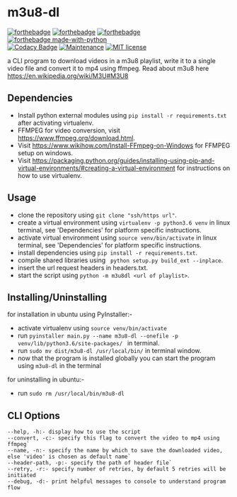 # m3u8-dl
[![forthebadge](https://forthebadge.com/images/badges/built-by-developers.svg)](https://forthebadge.com)
[![forthebadge](https://forthebadge.com/images/badges/built-with-love.svg)](https://forthebadge.com)
[![forthebadge](https://forthebadge.com/images/badges/built-with-swag.svg)](https://forthebadge.com)
[![forthebadge made-with-python](http://ForTheBadge.com/images/badges/made-with-python.svg)](https://www.python.org/) <br>
[![Codacy Badge](https://app.codacy.com/project/badge/Grade/5b9b59ec733049be8c72c402b54af111)](https://www.codacy.com/manual/excalibur.krv/m3u8-dl?utm_source=github.com&amp;utm_medium=referral&amp;utm_content=excalibur-kvrv/m3u8-dl&amp;utm_campaign=Badge_Grade)
[![Maintenance](https://img.shields.io/badge/Maintained%3F-yes-green.svg)](https://github.com/excalibur-kvrv/m3u8-dl/graphs/commit-activity)
[![MIT license](https://img.shields.io/badge/License-MIT-blue.svg)](https://lbesson.mit-license.org/)


a CLI program to download videos in a m3u8 playlist, write it to a single video file and convert it to mp4 using ffmpeg. Read about m3u8 here https://en.wikipedia.org/wiki/M3U#M3U8

## Dependencies
- Install python external modules using `pip install -r requirements.txt` after activating virtualenv.
- FFMPEG for video conversion, visit https://www.ffmpeg.org/download.html.
- Visit https://www.wikihow.com/Install-FFmpeg-on-Windows for FFMPEG setup on windows.
- Visit https://packaging.python.org/guides/installing-using-pip-and-virtual-environments/#creating-a-virtual-environment for instructions on how to use virtualenv. 

## Usage
- clone the repository using `git clone "ssh/https url"`.
- create a virtual environment using `virtualenv -p python3.6 venv` in linux terminal, see 'Dependencies' for platform specific instructions.
- activate virtual environment using `source venv/bin/activate` in linux terminal, see 'Dependencies' for platform specific instructions.
- install dependencies using `pip install -r requirements.txt`.
- compile shared libraries using ` python setup.py build_ext --inplace`.
- insert the url request headers in headers.txt.
- start the script using `python -m m3u8dl <url of playlist>`.

## Installing/Uninstalling
for installation in ubuntu using PyInstaller:-
- activate virtualenv using `source venv/bin/activate`
- run `pyinstaller main.py --name m3u8-dl --onefile -p venv/lib/python3.6/site-packages/
` in terminal.
- run `sudo mv dist/m3u8-dl /usr/local/bin/` in terminal window.
- now that the program is installed globally you can start the program using `m3u8-dl` in the terminal

for uninstalling in ubuntu:-
- run `sudo rm /usr/local/bin/m3u8-dl`

## CLI Options
    --help, -h:- display how to use the script
    --convert, -c:- specify this flag to convert the video to mp4 using ffmpeg`
    --name, -n:- specify the name by which to save the downloaded video, else 'video' is chosen as default name`
    --header-path, -p:- specify the path of header file`
    --retry, -r:- specify number of retries, by default 5 retries will be initiated
    --debug, -d:- print helpful messages to console to understand program flow
